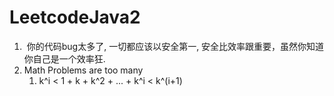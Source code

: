 # LeetcodeJava2
1.  你的代码bug太多了, 一切都应该以安全第一, 安全比效率跟重要，虽然你知道你自己是一个效率狂.
2.  Math Problems are too many
    1. k^i < 1 + k + k^2 + ... + k^i < k^(i+1)
    
